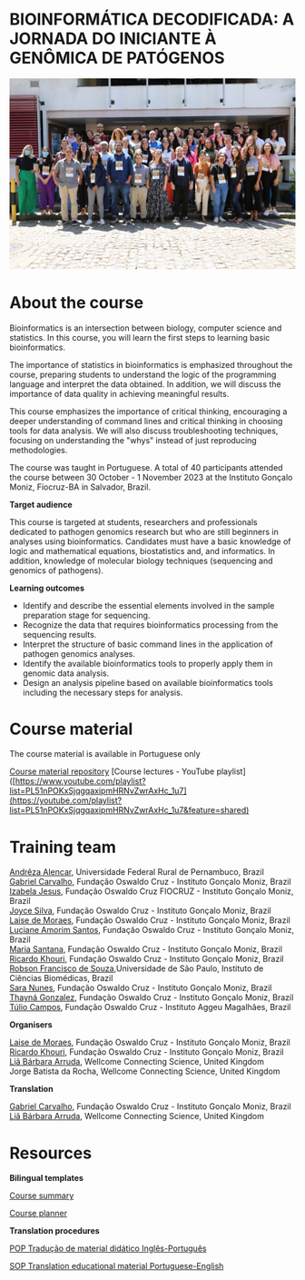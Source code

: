 # BIOINFORMÁTICA DECODIFICADA: A JORNADA DO INICIANTE À GENÔMICA DE PATÓGENOS

![Participants of the course Decodified Bioinformatics: the beginner’s journey into pathogen genomics. Credit: Fiocruz-BA](images/IGM_B$B_photo.JPG)

# About the course

Bioinformatics is an intersection between biology, computer science and statistics. In this course, you will learn the first steps to learning basic bioinformatics.

The importance of statistics in bioinformatics is emphasized throughout the course, preparing students to understand the logic of the programming language and interpret the data obtained. In addition, we will discuss the importance of data quality in achieving meaningful results.

This course emphasizes the importance of critical thinking, encouraging a deeper understanding of command lines and critical thinking in choosing tools for data analysis. We will also discuss troubleshooting techniques, focusing on understanding the "whys" instead of just reproducing methodologies.

The course was taught in Portuguese. A total of 40 participants attended the course between 30 October - 1 November 2023 at the Instituto Gonçalo Moniz, Fiocruz-BA in Salvador, Brazil. 


**Target audience**

This course is targeted at students, researchers and professionals dedicated to pathogen genomics research but who are still beginners in analyses using bioinformatics. Candidates must have a basic knowledge of logic and mathematical equations, biostatistics and, and informatics. In addition, knowledge of molecular biology techniques (sequencing and genomics of pathogens).

**Learning outcomes**

* Identify and describe the essential elements involved in the sample preparation stage for sequencing.              
* Recognize the data that requires bioinformatics processing from the sequencing results.
* Interpret the structure of basic command lines in the application of pathogen genomics analyses.
* Identify the available bioinformatics tools to properly apply them in genomic data analysis.
* Design an analysis pipeline based on available bioinformatics tools including the necessary steps for analysis.


# Course material

The course material is available in Portuguese only

[Course material repository](https://github.com/khourious/IGM-TRAIN)
[Course lectures - YouTube playlist]([https://www.youtube.com/playlist?list=PL51nPOKxSjqgqaxipmHRNvZwrAxHc_1u7](https://youtube.com/playlist?list=PL51nPOKxSjqgqaxipmHRNvZwrAxHc_1u7&feature=shared)

# Training team


[Andrêza Alencar](http://lattes.cnpq.br/6060587704569605), Universidade Federal Rural de Pernambuco, Brazil               
[Gabriel Carvalho](https://lattes.cnpq.br/4456457687905570), Fundação Oswaldo Cruz - Instituto Gonçalo Moniz, Brazil                   
[Izabela Jesus](http://lattes.cnpq.br/0672249529836634), Fundação Oswaldo Cruz FIOCRUZ - Instituto Gonçalo Moniz, Brazil               
[Joyce Silva](http://lattes.cnpq.br/0672249529836634), Fundação Oswaldo Cruz - Instituto Gonçalo Moniz, Brazil               
[Laise de Moraes](http://lattes.cnpq.br/7097758558494370), Fundação Oswaldo Cruz - Instituto Gonçalo Moniz, Brazil         
[Luciane Amorim Santos](http://lattes.cnpq.br/5234646852674978), Fundação Oswaldo Cruz - Instituto Gonçalo Moniz, Brazil                
[Maria Santana](http://lattes.cnpq.br/5525773652112511), Fundação Oswaldo Cruz - Instituto Gonçalo Moniz, Brazil               
[Ricardo Khouri](http://lattes.cnpq.br/9908602398727888), Fundação Oswaldo Cruz - Instituto Gonçalo Moniz, Brazil             
[Robson Francisco de Souza](http://lattes.cnpq.br/0008899757720949),Universidade de São Paulo, Instituto de Ciências Biomédicas, Brazil              
[Sara Nunes](http://lattes.cnpq.br/5594266589559004), Fundação Oswaldo Cruz - Instituto Gonçalo Moniz, Brazil                
[Thayná Gonzalez](http://lattes.cnpq.br/9477783971608307), Fundação Oswaldo Cruz - Instituto Gonçalo Moniz, Brazil               
[Túlio Campos](http://lattes.cnpq.br/1367273895160398), Fundação Oswaldo Cruz - Instituto Aggeu Magalhães, Brazil             
 
**Organisers**

[Laise de Moraes](http://lattes.cnpq.br/7097758558494370), Fundação Oswaldo Cruz - Instituto Gonçalo Moniz, Brazil             
[Ricardo Khouri](http://lattes.cnpq.br/9908602398727888), Fundação Oswaldo Cruz - Instituto Gonçalo Moniz, Brazil                
[Liã Bárbara Arruda](http://lattes.cnpq.br/6247495194627118), Wellcome Connecting Science, United Kingdom                     
Jorge Batista da Rocha, Wellcome Connecting Science, United Kingdom               


**Translation**

[Gabriel Carvalho](https://lattes.cnpq.br/4456457687905570), Fundação Oswaldo Cruz - Instituto Gonçalo Moniz, Brazil                    
[Liã Bárbara Arruda](http://lattes.cnpq.br/6247495194627118), Wellcome Connecting Science, United Kingdom               


# Resources


**Bilingual templates**


[Course summary](assets/Course_summary_template.docx)


[Course planner](assets/Course_summary_template.docx)


**Translation procedures**


[POP Tradução de material didático Inglês-Português](assets/POP_PT-BR.pdf)


[SOP Translation educational material Portuguese-English](assets/SOP_EN-GB.pdf)



